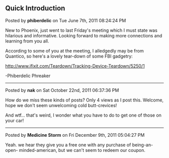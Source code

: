 ## Quick Introduction
Posted by **phiberdelic** on Tue June 7th, 2011 08:24:24 PM

New to Phoenix, just went to last Friday's meeting which I must state was
hilarious and informative.  Looking forward to making more connections and
learning from you all.

According to some of you at the meeting, I alledgedly may be from Quantico, so
here's a lovely tear-down of some FBI gadgetry:

<http://www.ifixit.com/Teardown/Tracking-Device-Teardown/5250/1>

-Phiberdelic Phreaker

--------------------------------------------------------------------------------

Posted by **nak** on Sat October 22nd, 2011 06:37:36 PM

How do we miss these kinds of posts? Only 4 views as I post this.  Welcome, hope
we don't seem unwelcoming cold butt-crevices!

And wtf... that's weird, I wonder what you have to do to get one of those on
your car!

--------------------------------------------------------------------------------

Posted by **Medicine Storm** on Fri December 9th, 2011 05:04:27 PM

Yeah. we hear they give you a free one with any purchase of being-an-open-
minded-american, but we can't seem to redeem our coupon.
